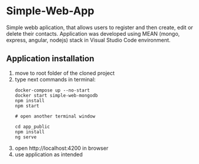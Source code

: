 # Simple-Web-App
Simple webb aplication, that allows users to register and then create, edit or delete their contacts. Application was developed using MEAN (mongo, express, angular, nodejs) stack in Visual Studio Code environment.

## Application installation
1. move to root folder of the cloned project
2. type next commands in terminal:
    ``` 
    docker-compose up --no-start
    docker start simple-web-mongodb
    npm install
    npm start

    # open another terminal window
    
    cd app_public
    npm install
    ng serve
    ```
3. open http://localhost:4200 in browser
4. use application as intended
